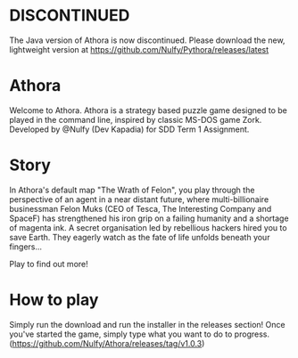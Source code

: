 # DISCONTINUED
The Java version of Athora is now discontinued. Please download the new, lightweight version at 
https://github.com/Nulfy/Pythora/releases/latest

# Athora

Welcome to Athora. Athora is a strategy based puzzle game designed to be played in the command line, inspired by classic MS-DOS game Zork.
Developed by @Nulfy (Dev Kapadia) for SDD Term 1 Assignment. 

# Story

In Athora's default map "The Wrath of Felon", you play through the perspective of an agent in a near distant future, where multi-billionaire businessman Felon Muks (CEO of Tesca, The Interesting Company and SpaceF) has strengthened his iron grip on a failing humanity and a shortage of magenta ink. A secret organisation led by rebellious hackers hired you to save Earth. They eagerly watch as the fate of life unfolds beneath your fingers...

Play to find out more!

# How to play

Simply run the download and run the installer in the releases section! Once you've started the game, simply type what you want to do to progress.
(https://github.com/Nulfy/Athora/releases/tag/v1.0.3)
